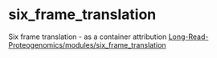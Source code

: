 # six_frame_translation


Six frame translation - as a container attribution [Long-Read-Proteogenomics/modules/six_frame_translation](https://github.com/sheynkman-lab/Long-Read-Proteogenomics#readme)
